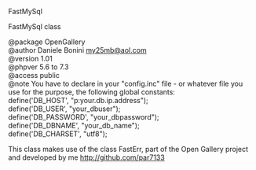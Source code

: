 
FastMySql    

FastMySql class    

@package  OpenGallery    
@author   Daniele Bonini <my25mb@aol.com>     
@version  1.01     
@phpver   5.6 to 7.3      
@access   public    
@note You have to declare in your "config.inc" file - or whatever file you    
use for the purpose, the following global constants:   
define('DB_HOST', "p:your.db.ip.address");    
define('DB_USER', "your_dbuser");    
define('DB_PASSWORD', "your_dbpassword");    
define('DB_DBNAME', "your_db_name");    
define('DB_CHARSET', "utf8");     

This class makes use of the class FastErr, part of the Open Gallery
project and developed by me http://github.com/par7133

